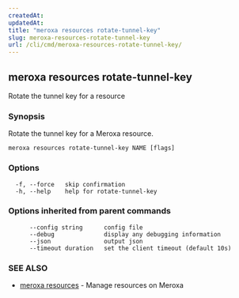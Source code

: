 ```yaml
---
createdAt: 
updatedAt: 
title: "meroxa resources rotate-tunnel-key"
slug: meroxa-resources-rotate-tunnel-key
url: /cli/cmd/meroxa-resources-rotate-tunnel-key/
---
```

## meroxa resources rotate-tunnel-key

Rotate the tunnel key for a resource

### Synopsis

Rotate the tunnel key for a Meroxa resource.

```
meroxa resources rotate-tunnel-key NAME [flags]
```

### Options

```
  -f, --force   skip confirmation
  -h, --help    help for rotate-tunnel-key
```

### Options inherited from parent commands

```
      --config string      config file
      --debug              display any debugging information
      --json               output json
      --timeout duration   set the client timeout (default 10s)
```

### SEE ALSO

* [meroxa resources](/cli/cmd/meroxa-resources/)	 - Manage resources on Meroxa

